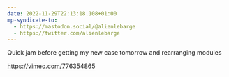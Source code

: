 ```yaml
---
date: 2022-11-29T22:13:18.108+01:00
mp-syndicate-to:
  - https://mastodon.social/@alienlebarge
  - https://twitter.com/alienlebarge
---
```

Quick jam before getting my new case tomorrow and rearranging modules

https://vimeo.com/776354865
